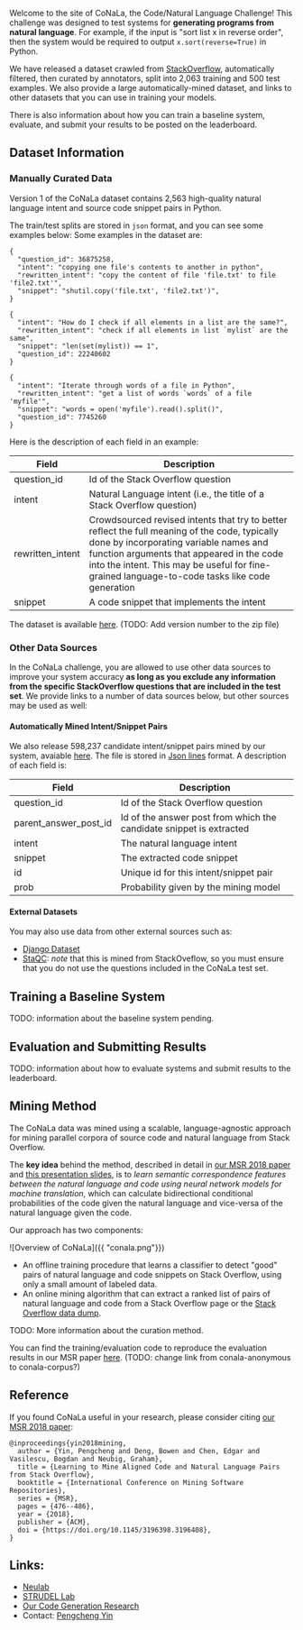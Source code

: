 Welcome to the site of CoNaLa, the Code/Natural Language Challenge! This
challenge was designed to test systems for **generating programs from natural
language**. For example, if the input is "sort list x in reverse order", then
the system would be required to output `x.sort(reverse=True)` in Python.

We have released a dataset crawled from [StackOverflow](http://stackoverflow.com),
automatically filtered, then curated by annotators, split into 2,063 training and
500 test examples. We also provide a large automatically-mined dataset, and links
to other datasets that you can use in training your models.

There is also information about how you can train a baseline system, evaluate, and
submit your results to be posted on the leaderboard.

## Dataset Information

### Manually Curated Data

Version 1 of the CoNaLa dataset contains 2,563 high-quality natural language
intent and source code  snippet pairs in Python. 

The train/test splits are stored in `json` format, and you can see some
examples below:
Some examples in the dataset are:

```
{
  "question_id": 36875258,
  "intent": "copying one file's contents to another in python", 
  "rewritten_intent": "copy the content of file 'file.txt' to file 'file2.txt'", 
  "snippet": "shutil.copy('file.txt', 'file2.txt')", 
}

{
  "intent": "How do I check if all elements in a list are the same?", 
  "rewritten_intent": "check if all elements in list `mylist` are the same", 
  "snippet": "len(set(mylist)) == 1", 
  "question_id": 22240602
}

{
  "intent": "Iterate through words of a file in Python", 
  "rewritten_intent": "get a list of words `words` of a file 'myfile'", 
  "snippet": "words = open('myfile').read().split()", 
  "question_id": 7745260
}
```

Here is the description of each field in an example:

Field | Description
------------ | -------------
question_id | Id of the Stack Overflow question
intent | Natural Language intent (i.e., the title of a Stack Overflow question)
rewritten_intent | Crowdsourced revised intents that try to better reflect the full meaning of the code, typically done by incorporating variable names and function arguments that appeared in the code into the intent. This may be useful for fine-grained language-to-code tasks like code generation
snippet | A code snippet that implements the intent

The dataset is available [here](conala_annotations.zip).
(TODO: Add version number to the zip file)

### Other Data Sources

In the CoNaLa challenge, you are allowed to use other data sources to improve
your system accuracy **as long as you exclude any information from the specific
StackOverflow questions that are included in the test set**. We provide links
to a number of data sources below, but other sources may be used as well:

#### Automatically Mined Intent/Snippet Pairs
We also release 598,237 candidate intent/snippet pairs mined by our 
system, avaiable [here](http://i.pcyin.me/python_mine_results.zip). 
The file is stored in [Json lines](http://jsonlines.org/) format. 
A description of each field is:

Field | Description
------------ | -------------
question_id | Id of the Stack Overflow question
parent_answer_post_id | Id of the answer post from which the candidate snippet is extracted
intent | The natural language intent
snippet | The extracted code snippet
id | Unique id for this intent/snippet pair
prob | Probability given by the mining model

#### External Datasets

You may also use data from other external sources such as:
* [Django Dataset](https://ahcweb01.naist.jp/pseudogen/)
* [StaQC](https://github.com/LittleYUYU/StackOverflow-Question-Code-Dataset): *note* that this is mined from StackOveflow, so you must ensure that you do not use the questions included in the CoNaLa test set.

## Training a Baseline System

TODO: information about the baseline system pending.

## Evaluation and Submitting Results

TODO: information about how to evaluate systems and submit results to the leaderboard.

## Mining Method

The CoNaLa data was mined using a scalable, language-agnostic approach for mining parallel 
corpora of source code and natural language from Stack Overflow. 

The **key idea** behind the method, described in detail in 
[our MSR 2018 paper](https://arxiv.org/pdf/1805.08949.pdf) and [this presentation slides](slides.pdf), 
is to *learn semantic correspondence features between the natural language and 
code using neural network models for machine translation*,
which can calculate bidirectional conditional probabilities of the code given 
the natural language and vice-versa of the natural language given the code.

Our approach has two components:

![Overview of CoNaLa]({{ "conala.png"}})

* An offline training procedure that learns a classifier to detect "good" pairs
of natural language and code snippets on Stack Overflow, using only a small amount 
of labeled data.
* An online mining algorithm that can extract a ranked list of pairs of natural 
language and code from a Stack Overflow page or the 
[Stack Overflow data dump](https://archive.org/details/stackexchange).

TODO: More information about the curation method.

You can find the training/evaluation code to reproduce the evaluation results in 
our MSR paper [here](https://github.com/conala-anonymous/sominer).
(TODO: change link from conala-anonymous to conala-corpus?)

## Reference

If you found CoNaLa useful in your research, please consider citing [our MSR 2018 paper](https://arxiv.org/pdf/1805.08949.pdf):

```
@inproceedings{yin2018mining,
  author = {Yin, Pengcheng and Deng, Bowen and Chen, Edgar and Vasilescu, Bogdan and Neubig, Graham},
  title = {Learning to Mine Aligned Code and Natural Language Pairs from Stack Overflow},
  booktitle = {International Conference on Mining Software Repositories},
  series = {MSR},
  pages = {476--486},
  year = {2018},
  publisher = {ACM},
  doi = {https://doi.org/10.1145/3196398.3196408},
}
```

## Links:

* [Neulab](http://www.cs.cmu.edu/~neulab/)
* [STRUDEL Lab](https://cmustrudel.github.io/)
* [Our Code Generation Research](https://github.com/pcyin/NL2code)
* Contact: [Pengcheng Yin](http://pcyin.me)
